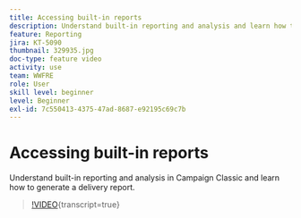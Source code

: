 ```yaml
---
title: Accessing built-in reports
description: Understand built-in reporting and analysis and learn how to generate a delivery report.
feature: Reporting
jira: KT-5090
thumbnail: 329935.jpg
doc-type: feature video
activity: use
team: WWFRE
role: User
skill level: beginner
level: Beginner
exl-id: 7c550413-4375-47ad-8687-e92195c69c7b
---
```

# Accessing built-in reports

Understand built-in reporting and analysis in Campaign Classic and learn how to generate a delivery report.

>[!VIDEO](https://video.tv.adobe.com/v/329935?quality=12&learn=on){transcript=true}
